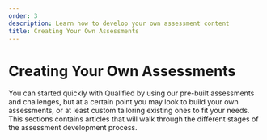 ```yaml
---
order: 3
description: Learn how to develop your own assessment content
title: Creating Your Own Assessments
---
```


# Creating Your Own Assessments
You can started quickly with Qualified by using our pre-built assessments and challenges, but at a certain point you may look to build your own assessments, or at least custom tailoring existing ones to fit your needs. This sections contains articles that will walk through the different stages of the assessment development process.  
